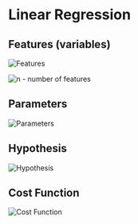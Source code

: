 # Linear Regression

## Features (variables)

![Features](../images/linear-regression-features.svg)

![n](../images/linear-regression-n.svg) - number of features

## Parameters

![Parameters](../images/linear-regression-parameters.svg)

## Hypothesis

![Hypothesis](../images/linear-regression-hypothesis.svg)

## Cost Function

![Cost Function](../images/linear-regression-cost-function.svg)